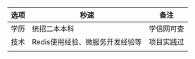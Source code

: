 | 选项 | 秒速                            | 备注       |
| ---- | ------------------------------- | ---------- |
| 学历 | 统招二本本科                    | 学信网可查 |
| 技术 | Redis使用经验、微服务开发经验等 | 项目实践过 |
|      |                                 |            |

